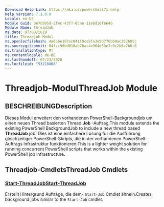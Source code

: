 ```yaml
---
Download Help Link: https://aka.ms/powershell71-help
Help Version: 7.1.0.0
Locale: en-US
Module Guid: 0e7b895d-2fec-43f7-8cae-11e8d16f6e40
Module Name: ThreadJob
ms.date: 07/09/2019
title: Threadjob-Modul
ms.openlocfilehash: 4a6abe107ac041f0ce5fa3e5d776bb0ac352685c
ms.sourcegitcommit: 84fcc90bd018ab76ac4e964d53e7c9c2b5a7b6c6
ms.translationtype: MT
ms.contentlocale: de-DE
ms.lasthandoff: 07/23/2020
ms.locfileid: "93218868"
---
```

# <span data-ttu-id="a563b-102">Threadjob-Modul</span><span class="sxs-lookup"><span data-stu-id="a563b-102">ThreadJob Module</span></span>

## <span data-ttu-id="a563b-103">BESCHREIBUNG</span><span class="sxs-lookup"><span data-stu-id="a563b-103">Description</span></span>
<span data-ttu-id="a563b-104">Dieses Modul erweitert den vorhandenen PowerShell-Backgroundjob um einen neuen Thread basierten Thread **Job** -Auftrag.</span><span class="sxs-lookup"><span data-stu-id="a563b-104">This module extends the existing PowerShell BackgroundJob to include a new thread based **ThreadJob** job.</span></span> <span data-ttu-id="a563b-105">Dies ist eine einfachere Lösung für die Ausführung gleichzeitiger PowerShell-Skripts, die in der vorhandenen PowerShell-Auftrags Infrastruktur funktionieren.</span><span class="sxs-lookup"><span data-stu-id="a563b-105">This is a lighter weight solution for running concurrent PowerShell scripts that works within the existing PowerShell job infrastructure.</span></span>

## <span data-ttu-id="a563b-106">Threadjob-Cmdlets</span><span class="sxs-lookup"><span data-stu-id="a563b-106">ThreadJob Cmdlets</span></span>

### [<span data-ttu-id="a563b-107">Start-ThreadJob</span><span class="sxs-lookup"><span data-stu-id="a563b-107">Start-ThreadJob</span></span>](Start-ThreadJob.md)
<span data-ttu-id="a563b-108">Erstellt Hintergrund Aufträge, die dem- `Start-Job` Cmdlet ähneln.</span><span class="sxs-lookup"><span data-stu-id="a563b-108">Creates background jobs similar to the `Start-Job` cmdlet.</span></span>
